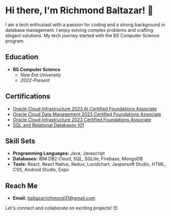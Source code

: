 # Hi there, I'm Richmond Baltazar! 👋

I am a tech enthusiast with a passion for coding and a strong background in database management. I enjoy solving complex problems and crafting elegant solutions. My tech journey started with the BS Computer Science program.

## Education
- **BS Computer Science**
  - *New Era University*
  - *2022-Present*

## Certifications
- [Oracle Cloud Infrastructure 2023 AI Certified Foundations Associate](https://catalog-education.oracle.com/pls/certview/sharebadge?id=B64AD4122B5DCC6442D85E1653592E45778023B73CDA5E3B1DC682F4E1443B73)
- [Oracle Cloud Data Management 2023 Certified Foundations Associate](https://catalog-education.oracle.com/pls/certview/sharebadge?id=FC825EC249A26539EEEA5993BA8971DBAE5F990293E3C426AA39C347B9863787)
- [Oracle Cloud Infrastructure 2023 Certified Foundations Associate](https://catalog-education.oracle.com/pls/certview/sharebadge?id=DE5065274D0F414BDF837CE3B4471F02200A8B3B1299C2BA83EF8433AB4DD6D2)
- [SQL and Relational Databases 101](https://courses.cognitiveclass.ai/certificates/2ecaedcfbf3e40cca12cb5e48e55308a)

## Skill Sets
- **Programming Languages:** Java, Javascript
- **Databases:** IBM DB2 Cloud, SQL, SQLite, Firebase, MongoDB
- **Tools:** React, React Native, Redux, Lucidchart, Jaspersoft Studio, HTML, CSS, Android Studio, Expo


## Reach Me
- **Email:** baltazarrichmond31@gmail.com

Let's connect and collaborate on exciting projects! 😊
